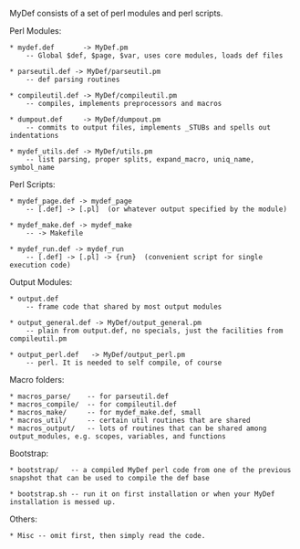 MyDef consists of a set of perl modules and perl scripts. 

Perl Modules:

    * mydef.def       -> MyDef.pm  
        -- Global $def, $page, $var, uses core modules, loads def files

    * parseutil.def -> MyDef/parseutil.pm
        -- def parsing routines

    * compileutil.def -> MyDef/compileutil.pm
        -- compiles, implements preprocessors and macros

    * dumpout.def     -> MyDef/dumpout.pm
        -- commits to output files, implements _STUBs and spells out indentations

    * mydef_utils.def -> MyDef/utils.pm
        -- list parsing, proper splits, expand_macro, uniq_name, symbol_name

Perl Scripts:

    * mydef_page.def -> mydef_page
        -- [.def] -> [.pl]  (or whatever output specified by the module)

    * mydef_make.def -> mydef_make
        -- -> Makefile

    * mydef_run.def -> mydef_run
        -- [.def] -> [.pl] -> {run}  (convenient script for single execution code)

Output Modules:

    * output.def 
        -- frame code that shared by most output modules

    * output_general.def -> MyDef/output_general.pm
        -- plain from output.def, no specials, just the facilities from compileutil.pm

    * output_perl.def   -> MyDef/output_perl.pm
        -- perl. It is needed to self compile, of course

Macro folders:

    * macros_parse/    -- for parseutil.def
    * macros_compile/  -- for compileutil.def
    * macros_make/     -- for mydef_make.def, small
    * macros_util/     -- certain util routines that are shared
    * macros_output/   -- lots of routines that can be shared among output_modules, e.g. scopes, variables, and functions

Bootstrap:

    * bootstrap/   -- a compiled MyDef perl code from one of the previous snapshot that can be used to compile the def base

    * bootstrap.sh -- run it on first installation or when your MyDef installation is messed up.

Others:

    * Misc -- omit first, then simply read the code.
